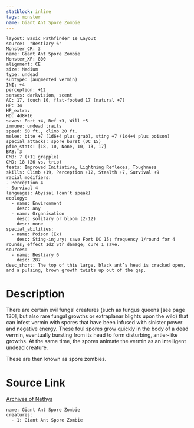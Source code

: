 ```yaml
---
statblock: inline
tags: monster
name: Giant Ant Spore Zombie
---
```

```statblock
layout: Basic Pathfinder 1e Layout
source:  "Bestiary 6"
Monster_CR: 3
name: Giant Ant Spore Zombie
Monster_XP: 800
alignment: CE
size: Medium
type: undead
subtype: (augmented vermin)
INI: +4
perception: +12
senses: darkvision, scent
AC: 17, touch 10, flat-footed 17 (natural +7)
HP: 34
HP_extra: 
HD: 4d8+16
saves: Fort +4, Ref +3, Will +5
immune: undead traits
speed: 50 ft., climb 20 ft.
melee: bite +7 (1d6+4 plus grab), sting +7 (1d4+4 plus poison)
special_attacks: spore burst (DC 15)
pf1e_stats: [18, 10, None, 10, 13, 17]
BAB: 3
CMB: 7 (+11 grapple)
CMD: 18 (26 vs. trip)
feats: Improved Initiative, Lightning Reflexes, Toughness
skills: Climb +19, Perception +12, Stealth +7, Survival +9
racial_modifiers:
- Perception 4
- Survival 4
languages: Abyssal (can’t speak)
ecology:
  - name: Environment
    desc: any
  - name: Organisation
    desc: solitary or bloom (2-12)
    desc: none
special_abilities:
  - name: Poison (Ex)
    desc: Sting-injury; save Fort DC 15; frequency 1/round for 4 rounds; effect 1d2 Str damage; cure 1 save.
sources:
  - name: Bestiary 6
    desc: 287
desc_short: The top of this large, black ant’s head is cracked open, and a pulsing, brown growth twists up out of the gap.
```
# Description
There are certain evil fungal creatures (such as fungus queens [see page 130], but also rare fungal growths or extraplanar blights upon the wild) that can infest vermin with spores that have been infused with sinister power and negative energy. These foul spores grow quickly in the body of a dead vermin, eventually bursting from its head to form disturbing, antler-like growths. At the same time, the spores animate the vermin as an intelligent undead creature. 

These are then known as spore zombies.
# Source Link
[Archives of Nethys](https://aonprd.com/MonsterDisplay.aspx?ItemName=Giant%20Ant%20Spore%20Zombie)
```encounter-table
name: Giant Ant Spore Zombie
creatures:
  - 1: Giant Ant Spore Zombie
```
